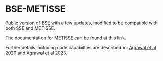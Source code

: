 # BSE-METISSE

[Public version](https://astronomy.swin.edu.au/~jhurley/bsedload.html) of BSE with a few updates, modified to be compatible with both SSE and METISSE. 

The documentation for METISSE can be found at this link. 

Further details including code capabilties are described in: [Agrawal et al 2020](https://arxiv.org/abs/2005.13177) and [Agrawal et al 2023](https://arxiv.org/abs/2303.10187).


